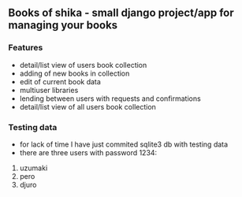 ## Books of shika - small django project/app for managing your books

### Features

* detail/list view of users book collection
* adding of new books in collection
* edit of current book data
* multiuser libraries
* lending between users with requests and confirmations
* detail/list view of all users book collection

### Testing data
* for lack of time I have just commited sqlite3 db with testing data
* there are three users with password 1234:
1. uzumaki
2. pero
3. djuro
